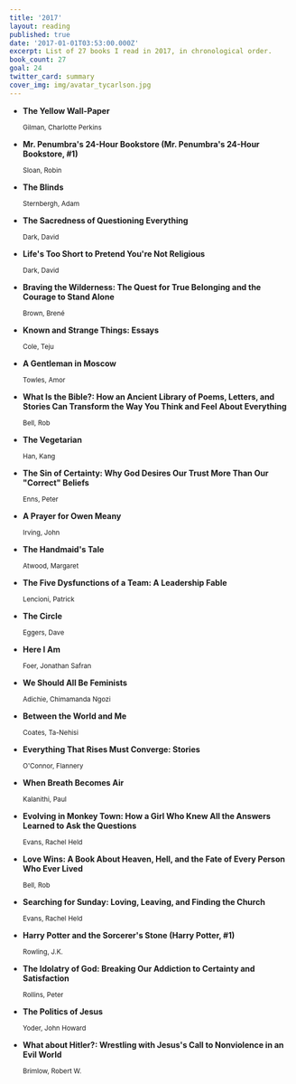 ```yaml
---
title: '2017'
layout: reading
published: true
date: '2017-01-01T03:53:00.000Z'
excerpt: List of 27 books I read in 2017, in chronological order.
book_count: 27
goal: 24
twitter_card: summary
cover_img: img/avatar_tycarlson.jpg
---
```


- **The Yellow Wall-Paper**
  <div><small>Gilman, Charlotte Perkins</small></div>

- **Mr. Penumbra's 24-Hour Bookstore (Mr. Penumbra's 24-Hour Bookstore, #1)**
  <div><small>Sloan, Robin</small></div>

- **The Blinds**
  <div><small>Sternbergh, Adam</small></div>

- **The Sacredness of Questioning Everything**
  <div><small>Dark, David</small></div>

- **Life's Too Short to Pretend You're Not Religious**
  <div><small>Dark, David</small></div>

- **Braving the Wilderness: The Quest for True Belonging and the Courage to Stand Alone**
  <div><small>Brown, Brené</small></div>

- **Known and Strange Things: Essays**
  <div><small>Cole, Teju</small></div>

- **A Gentleman in Moscow**
  <div><small>Towles, Amor</small></div>

- **What Is the Bible?: How an Ancient Library of Poems, Letters, and Stories Can Transform the Way You Think and Feel About Everything**
  <div><small>Bell, Rob</small></div>

- **The Vegetarian**
  <div><small>Han, Kang</small></div>

- **The Sin of Certainty: Why God Desires Our Trust More Than Our "Correct" Beliefs**
  <div><small>Enns, Peter</small></div>

- **A Prayer for Owen Meany**
  <div><small>Irving, John</small></div>

- **The Handmaid's Tale**
  <div><small>Atwood, Margaret</small></div>

- **The Five Dysfunctions of a Team: A Leadership Fable**
  <div><small>Lencioni, Patrick</small></div>

- **The Circle**
  <div><small>Eggers, Dave</small></div>

- **Here I Am**
  <div><small>Foer, Jonathan Safran</small></div>

- **We Should All Be Feminists**
  <div><small>Adichie, Chimamanda Ngozi</small></div>

- **Between the World and Me**
  <div><small>Coates, Ta-Nehisi</small></div>

- **Everything That Rises Must Converge: Stories**
  <div><small>O'Connor, Flannery</small></div>

- **When Breath Becomes Air**
  <div><small>Kalanithi, Paul</small></div>

- **Evolving in Monkey Town: How a Girl Who Knew All the Answers Learned to Ask the Questions**
  <div><small>Evans, Rachel Held</small></div>

- **Love Wins: A Book About Heaven, Hell, and the Fate of Every Person Who Ever Lived**
  <div><small>Bell, Rob</small></div>

- **Searching for Sunday: Loving, Leaving, and Finding the Church**
  <div><small>Evans, Rachel Held</small></div>

- **Harry Potter and the Sorcerer's Stone (Harry Potter, #1)**
  <div><small>Rowling, J.K.</small></div>

- **The Idolatry of God: Breaking Our Addiction to Certainty and Satisfaction**
  <div><small>Rollins, Peter</small></div>

- **The Politics of Jesus**
  <div><small>Yoder, John Howard</small></div>

- **What about Hitler?: Wrestling with Jesus's Call to Nonviolence in an Evil World**
  <div><small>Brimlow, Robert W.</small></div>
